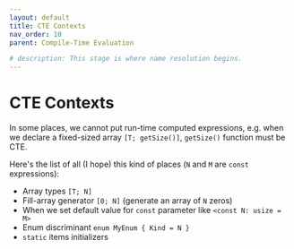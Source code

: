 ```yaml
---
layout: default
title: CTE Contexts
nav_order: 10
parent: Compile-Time Evaluation

# description: This stage is where name resolution begins.
---
```


# CTE Contexts

In some places, we cannot put run-time computed expressions, e.g. when we declare a fixed-sized array `[T; getSize()]`,
`getSize()` function must be CTE.

Here's the list of all (I hope) this kind of places (`N` and `M` are `const` expressions):

* Array types `[T; N]`
* Fill-array generator `[0; N]` (generate an array of `N` zeros)
* When we set default value for `const` parameter like `<const N: usize = M>`
* Enum discriminant `enum MyEnum { Kind = N }`
* `static` items initializers


